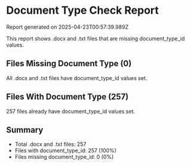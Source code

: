 # Document Type Check Report

Report generated on 2025-04-23T00:57:39.989Z

This report shows .docx and .txt files that are missing document_type_id values.

## Files Missing Document Type (0)

All .docx and .txt files have document_type_id values set.

## Files With Document Type (257)

257 files already have document_type_id values set.

## Summary

- Total .docx and .txt files: 257
- Files with document_type_id: 257 (100%)
- Files missing document_type_id: 0 (0%)
